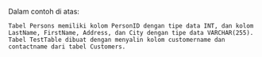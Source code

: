 Dalam contoh di atas:

    Tabel Persons memiliki kolom PersonID dengan tipe data INT, dan kolom LastName, FirstName, Address, dan City dengan tipe data VARCHAR(255).
    Tabel TestTable dibuat dengan menyalin kolom customername dan contactname dari tabel Customers.